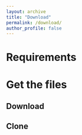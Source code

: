 ```yaml
---
layout: archive
title: "Download"
permalink: /download/
author_profile: false
---
```


# Requirements

# Get the files

## Download

## Clone
